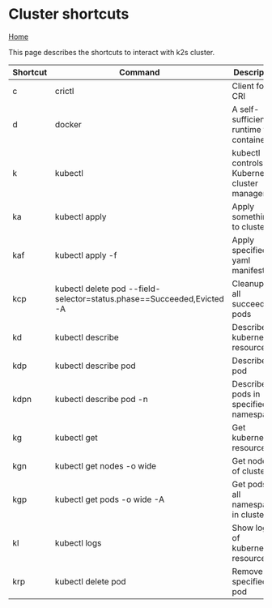 <!--
SPDX-FileCopyrightText: © 2023 Siemens Healthcare GmbH

SPDX-License-Identifier: MIT
-->

# Cluster shortcuts

[ Home ](../README.md)

This page describes the shortcuts to interact with k2s cluster.

| Shortcut | Command                                                                | Description                                     |
|----------|------------------------------------------------------------------------|-------------------------------------------------|
| c        | crictl                                                                 | Client for CRI                                  |
| d        | docker                                                                 | A self-sufficient runtime for containers        |
| k        | kubectl                                                                | kubectl controls the Kubernetes cluster manager |
| ka       | kubectl apply                                                          | Apply something to cluster                      |
| kaf      | kubectl apply -f                                                       | Apply specified yaml manifest                   |
| kcp      | kubectl delete pod --field-selector=status.phase==Succeeded,Evicted -A | Cleanup of all succeeded pods                   |
| kd       | kubectl describe                                                       | Describe kubernetes resource                    |
| kdp      | kubectl describe pod                                                   | Describe pod                                    |
| kdpn     | kubectl describe pod -n                                                | Describe all pods in specified namespace        |
| kg       | kubectl get                                                            | Get kubernetes resource                         |
| kgn      | kubectl get nodes -o wide                                              | Get nodes of cluster                            |
| kgp      | kubectl get pods -o wide -A                                            | Get pods of all namespaces in cluster           |
| kl       | kubectl logs                                                           | Show logs of kubernetes resource                |
| krp      | kubectl delete pod                                                     | Remove specified pod                            |